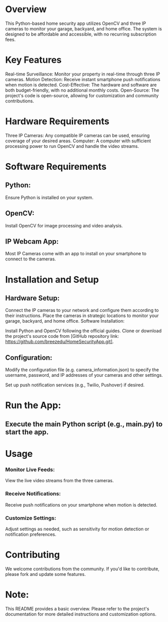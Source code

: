 # Overview

This Python-based home security app utilizes OpenCV and three IP cameras to monitor your garage, backyard, and home office. The system is designed to be affordable and accessible, with no recurring subscription fees.

# Key Features

Real-time Surveillance: Monitor your property in real-time through three IP cameras.
Motion Detection: Receive instant smartphone push notifications when motion is detected.
Cost-Effective: The hardware and software are both budget-friendly, with no additional monthly costs.
Open-Source: The project's code is open-source, allowing for customization and community contributions.

# Hardware Requirements

Three IP Cameras: Any compatible IP cameras can be used, ensuring coverage of your desired areas.
Computer: A computer with sufficient processing power to run OpenCV and handle the video streams.

# Software Requirements

## Python: 
Ensure Python is installed on your system.
## OpenCV: 
Install OpenCV for image processing and video analysis.
## IP Webcam App: 
Most IP Cameras come with an app to install on your smartphone to connect to the cameras.

# Installation and Setup

## Hardware Setup:

Connect the IP cameras to your network and configure them according to their instructions.
Place the cameras in strategic locations to monitor your garage, backyard, and home office.
Software Installation:

Install Python and OpenCV following the official guides.
Clone or download the project's source code from [GitHub repository link: https://github.com/breezedu/HomeSecurityApp.git].

## Configuration:

Modify the configuration file (e.g. camera_information.json) to specify the username, password, and IP addresses of your cameras and other settings.

Set up push notification services (e.g., Twilio, Pushover) if desired.

# Run the App:

## Execute the main Python script (e.g., main.py) to start the app.

# Usage

### Monitor Live Feeds: 
View the live video streams from the three cameras.
### Receive Notifications: 
Receive push notifications on your smartphone when motion is detected.
### Customize Settings: 
Adjust settings as needed, such as sensitivity for motion detection or notification preferences.

# Contributing

We welcome contributions from the community. If you'd like to contribute, please fork and update some features.

# Note: 

This README provides a basic overview. Please refer to the project's documentation for more detailed instructions and customization options. 
